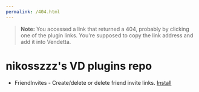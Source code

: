 ```yaml
---
permalink: /404.html
---
```

> **Note:** You accessed a link that returned a 404, probably by clicking one of the plugin links. You're supposed to copy the link address and add it into Vendetta.

# nikosszzz's VD plugins repo

- FriendInvites - Create/delete or delete friend invite links. [Install](https://nikosszzz.github.io/vd-plugins/friendInvites)